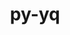 ---
title: "py-yq"
layout: cache
categories: [package, develop]
meta: {"compilers": ["none"], "num_specs": 52, "num_specs_by_stack": {"developer-tools-aarch64-linux-gnu": 18, "developer-tools-darwin": 16, "developer-tools-x86_64_v3-linux-gnu": 18, "root": 52}, "oss": ["centos7", "rhel8", "sequoia"], "platforms": ["darwin", "linux"], "stacks": ["developer-tools-aarch64-linux-gnu", "developer-tools-darwin", "developer-tools-x86_64_v3-linux-gnu", "root"], "targets": ["aarch64", "x86_64_v3"], "versions": ["2.12.2"]}
spec_details: [{"compiler": "none", "hash": "25fwxfn37vnqxoqwbifgsizsguw3paxj", "os": "centos7", "platform": "linux", "size": "-", "stacks": ["developer-tools-x86_64_v3-linux-gnu", "root"], "target": "x86_64_v3", "variants": ["build_system=python_pip"], "versions": ["2.12.2"]}, {"compiler": "none", "hash": "2bbftwa4xchw7wrvjh2l63o34wqna2xn", "os": "rhel8", "platform": "linux", "size": "-", "stacks": ["developer-tools-aarch64-linux-gnu", "root"], "target": "aarch64", "variants": ["build_system=python_pip"], "versions": ["2.12.2"]}, {"compiler": "none", "hash": "34bdcxk2fs25wghmy6vbkc4c5cd5kk3h", "os": "centos7", "platform": "linux", "size": "-", "stacks": ["developer-tools-x86_64_v3-linux-gnu", "root"], "target": "x86_64_v3", "variants": ["build_system=python_pip"], "versions": ["2.12.2"]}, {"compiler": "none", "hash": "3c7kduxoiylohzwn3u24totg66zn6r64", "os": "sequoia", "platform": "darwin", "size": "-", "stacks": ["developer-tools-darwin", "root"], "target": "aarch64", "variants": ["build_system=python_pip"], "versions": ["2.12.2"]}, {"compiler": "none", "hash": "3euh3webv462zlzsmvri56xv4mucwfle", "os": "sequoia", "platform": "darwin", "size": "-", "stacks": ["developer-tools-darwin", "root"], "target": "aarch64", "variants": ["build_system=python_pip"], "versions": ["2.12.2"]}, {"compiler": "none", "hash": "4cn25lw6ywypz3h5zowxsylqvcczk4gx", "os": "rhel8", "platform": "linux", "size": "-", "stacks": ["developer-tools-aarch64-linux-gnu", "root"], "target": "aarch64", "variants": ["build_system=python_pip"], "versions": ["2.12.2"]}, {"compiler": "none", "hash": "4ld6d5le5klefck2s765c65zdu7u2zv6", "os": "sequoia", "platform": "darwin", "size": "-", "stacks": ["developer-tools-darwin", "root"], "target": "aarch64", "variants": ["build_system=python_pip"], "versions": ["2.12.2"]}, {"compiler": "none", "hash": "5aaoq2p6amtwkdsxng32rsysa33njpqr", "os": "sequoia", "platform": "darwin", "size": "-", "stacks": ["developer-tools-darwin", "root"], "target": "aarch64", "variants": ["build_system=python_pip"], "versions": ["2.12.2"]}, {"compiler": "none", "hash": "6eg3fv3zgktpkhrjyeomwjplszh3v6aw", "os": "rhel8", "platform": "linux", "size": "-", "stacks": ["developer-tools-aarch64-linux-gnu", "root"], "target": "aarch64", "variants": ["build_system=python_pip"], "versions": ["2.12.2"]}, {"compiler": "none", "hash": "6n6h66lyeklfkrqggq5iajnwxxkrekkn", "os": "centos7", "platform": "linux", "size": "-", "stacks": ["developer-tools-x86_64_v3-linux-gnu", "root"], "target": "x86_64_v3", "variants": ["build_system=python_pip"], "versions": ["2.12.2"]}, {"compiler": "none", "hash": "7neppk5ghqtkpsaajkwxaplzw325mzdw", "os": "rhel8", "platform": "linux", "size": "-", "stacks": ["developer-tools-aarch64-linux-gnu", "root"], "target": "aarch64", "variants": ["build_system=python_pip"], "versions": ["2.12.2"]}, {"compiler": "none", "hash": "bg44ccfresckonbernlqyae675foj6ld", "os": "rhel8", "platform": "linux", "size": "-", "stacks": ["developer-tools-aarch64-linux-gnu", "root"], "target": "aarch64", "variants": ["build_system=python_pip"], "versions": ["2.12.2"]}, {"compiler": "none", "hash": "brbctlqf3kw36lyude6vwdsksb43ajbz", "os": "centos7", "platform": "linux", "size": "-", "stacks": ["developer-tools-x86_64_v3-linux-gnu", "root"], "target": "x86_64_v3", "variants": ["build_system=python_pip"], "versions": ["2.12.2"]}, {"compiler": "none", "hash": "dfjymxraexr2tqwumstgsgiadt7wblrf", "os": "sequoia", "platform": "darwin", "size": "-", "stacks": ["developer-tools-darwin", "root"], "target": "aarch64", "variants": ["build_system=python_pip"], "versions": ["2.12.2"]}, {"compiler": "none", "hash": "dfrslpzuojwsbozrrhk5xyx2p5myfu5r", "os": "sequoia", "platform": "darwin", "size": "-", "stacks": ["developer-tools-darwin", "root"], "target": "aarch64", "variants": ["build_system=python_pip"], "versions": ["2.12.2"]}, {"compiler": "none", "hash": "emltee3gb5kz3ovlhbrts3nyxwz75lit", "os": "centos7", "platform": "linux", "size": "-", "stacks": ["developer-tools-x86_64_v3-linux-gnu", "root"], "target": "x86_64_v3", "variants": ["build_system=python_pip"], "versions": ["2.12.2"]}, {"compiler": "none", "hash": "enzmduyhqbym777gikfbyklauua277sy", "os": "sequoia", "platform": "darwin", "size": "-", "stacks": ["developer-tools-darwin", "root"], "target": "aarch64", "variants": ["build_system=python_pip"], "versions": ["2.12.2"]}, {"compiler": "none", "hash": "eqzvcjb7omln4fzsqvfoooblyfn7irax", "os": "sequoia", "platform": "darwin", "size": "-", "stacks": ["developer-tools-darwin", "root"], "target": "aarch64", "variants": ["build_system=python_pip"], "versions": ["2.12.2"]}, {"compiler": "none", "hash": "fgovg42efpqmgr5vmarq6kimdiyeh23m", "os": "rhel8", "platform": "linux", "size": "-", "stacks": ["developer-tools-aarch64-linux-gnu", "root"], "target": "aarch64", "variants": ["build_system=python_pip"], "versions": ["2.12.2"]}, {"compiler": "none", "hash": "g4nozfxnpw2ov77p4g63phuogzgkbi6u", "os": "centos7", "platform": "linux", "size": "-", "stacks": ["developer-tools-x86_64_v3-linux-gnu", "root"], "target": "x86_64_v3", "variants": ["build_system=python_pip"], "versions": ["2.12.2"]}, {"compiler": "none", "hash": "gcze6oi6uihdllogeml5lcjmcrbtogh5", "os": "centos7", "platform": "linux", "size": "-", "stacks": ["developer-tools-x86_64_v3-linux-gnu", "root"], "target": "x86_64_v3", "variants": ["build_system=python_pip"], "versions": ["2.12.2"]}, {"compiler": "none", "hash": "h7nhsuhsj6l7azlxpketg4y7vwqkwiw4", "os": "centos7", "platform": "linux", "size": "-", "stacks": ["developer-tools-x86_64_v3-linux-gnu", "root"], "target": "x86_64_v3", "variants": ["build_system=python_pip"], "versions": ["2.12.2"]}, {"compiler": "none", "hash": "infthkwbvga3hvgzq7ake5ejpmtspihy", "os": "rhel8", "platform": "linux", "size": "-", "stacks": ["developer-tools-aarch64-linux-gnu", "root"], "target": "aarch64", "variants": ["build_system=python_pip"], "versions": ["2.12.2"]}, {"compiler": "none", "hash": "iqazfek6r3kraybaq7zarz7mzbqfnqm2", "os": "centos7", "platform": "linux", "size": "-", "stacks": ["developer-tools-x86_64_v3-linux-gnu", "root"], "target": "x86_64_v3", "variants": ["build_system=python_pip"], "versions": ["2.12.2"]}, {"compiler": "none", "hash": "jtcvtw52plye3pfuucslxbs7avhrnn2o", "os": "centos7", "platform": "linux", "size": "-", "stacks": ["developer-tools-x86_64_v3-linux-gnu", "root"], "target": "x86_64_v3", "variants": ["build_system=python_pip"], "versions": ["2.12.2"]}, {"compiler": "none", "hash": "ke4dx32wlvmbzhlvdnvdhjx3hzqrnyhq", "os": "rhel8", "platform": "linux", "size": "-", "stacks": ["developer-tools-aarch64-linux-gnu", "root"], "target": "aarch64", "variants": ["build_system=python_pip"], "versions": ["2.12.2"]}, {"compiler": "none", "hash": "kqbtz6ucghoto22kdx3ixdlsaqqu4zvd", "os": "centos7", "platform": "linux", "size": "-", "stacks": ["developer-tools-x86_64_v3-linux-gnu", "root"], "target": "x86_64_v3", "variants": ["build_system=python_pip"], "versions": ["2.12.2"]}, {"compiler": "none", "hash": "lahegqxbaxodd27o5lyne3igxecok4ya", "os": "centos7", "platform": "linux", "size": "-", "stacks": ["developer-tools-x86_64_v3-linux-gnu", "root"], "target": "x86_64_v3", "variants": ["build_system=python_pip"], "versions": ["2.12.2"]}, {"compiler": "none", "hash": "n2b4nrp4ht3uiq3ppmk5lctpz762f4kt", "os": "rhel8", "platform": "linux", "size": "-", "stacks": ["developer-tools-aarch64-linux-gnu", "root"], "target": "aarch64", "variants": ["build_system=python_pip"], "versions": ["2.12.2"]}, {"compiler": "none", "hash": "nb4em7fu2t56rbvdlkqqffrsm65uuffw", "os": "centos7", "platform": "linux", "size": "-", "stacks": ["developer-tools-x86_64_v3-linux-gnu", "root"], "target": "x86_64_v3", "variants": ["build_system=python_pip"], "versions": ["2.12.2"]}, {"compiler": "none", "hash": "nukykm5kjjzsjxua4xvtyxdgg5fm5v7o", "os": "sequoia", "platform": "darwin", "size": "-", "stacks": ["developer-tools-darwin", "root"], "target": "aarch64", "variants": ["build_system=python_pip"], "versions": ["2.12.2"]}, {"compiler": "none", "hash": "o252cejrlztbb56frlbjughnqxfnhbwb", "os": "sequoia", "platform": "darwin", "size": "-", "stacks": ["developer-tools-darwin", "root"], "target": "aarch64", "variants": ["build_system=python_pip"], "versions": ["2.12.2"]}, {"compiler": "none", "hash": "o3je4sjh4fr55cz2aqrdjy2gd53bmsit", "os": "rhel8", "platform": "linux", "size": "-", "stacks": ["developer-tools-aarch64-linux-gnu", "root"], "target": "aarch64", "variants": ["build_system=python_pip"], "versions": ["2.12.2"]}, {"compiler": "none", "hash": "ojdefcx5zxe65dfaalzg5kqhceewe52b", "os": "rhel8", "platform": "linux", "size": "-", "stacks": ["developer-tools-aarch64-linux-gnu", "root"], "target": "aarch64", "variants": ["build_system=python_pip"], "versions": ["2.12.2"]}, {"compiler": "none", "hash": "oqr7roh4gv5aqgmrhrhg6swgqtb6rdin", "os": "sequoia", "platform": "darwin", "size": "-", "stacks": ["developer-tools-darwin", "root"], "target": "aarch64", "variants": ["build_system=python_pip"], "versions": ["2.12.2"]}, {"compiler": "none", "hash": "oxxzv2teuwyxhegag76qdnhzzz26lrgy", "os": "rhel8", "platform": "linux", "size": "-", "stacks": ["developer-tools-aarch64-linux-gnu", "root"], "target": "aarch64", "variants": ["build_system=python_pip"], "versions": ["2.12.2"]}, {"compiler": "none", "hash": "pqolup6fcvrelups7pjrllzmdywvy2bc", "os": "centos7", "platform": "linux", "size": "-", "stacks": ["developer-tools-x86_64_v3-linux-gnu", "root"], "target": "x86_64_v3", "variants": ["build_system=python_pip"], "versions": ["2.12.2"]}, {"compiler": "none", "hash": "q3vwsgxi75soptlw45gpszuybq66wkpw", "os": "centos7", "platform": "linux", "size": "-", "stacks": ["developer-tools-x86_64_v3-linux-gnu", "root"], "target": "x86_64_v3", "variants": ["build_system=python_pip"], "versions": ["2.12.2"]}, {"compiler": "none", "hash": "rdbzym3q6t5qnugrdnrb3n4vhocixc5c", "os": "rhel8", "platform": "linux", "size": "-", "stacks": ["developer-tools-aarch64-linux-gnu", "root"], "target": "aarch64", "variants": ["build_system=python_pip"], "versions": ["2.12.2"]}, {"compiler": "none", "hash": "rdoh34xcubl7laxuzob7qz62vrdtupqh", "os": "sequoia", "platform": "darwin", "size": "-", "stacks": ["developer-tools-darwin", "root"], "target": "aarch64", "variants": ["build_system=python_pip"], "versions": ["2.12.2"]}, {"compiler": "none", "hash": "u67qlowpmw5zw2kxu7kfangfylvwwmpd", "os": "rhel8", "platform": "linux", "size": "-", "stacks": ["developer-tools-aarch64-linux-gnu", "root"], "target": "aarch64", "variants": ["build_system=python_pip"], "versions": ["2.12.2"]}, {"compiler": "none", "hash": "ubvyixy37vb5i2vou7fthh3pe6nkc35l", "os": "sequoia", "platform": "darwin", "size": "-", "stacks": ["developer-tools-darwin", "root"], "target": "aarch64", "variants": ["build_system=python_pip"], "versions": ["2.12.2"]}, {"compiler": "none", "hash": "v5ztjibvpdh4yezx6ox4peujbo4xtsqp", "os": "rhel8", "platform": "linux", "size": "-", "stacks": ["developer-tools-aarch64-linux-gnu", "root"], "target": "aarch64", "variants": ["build_system=python_pip"], "versions": ["2.12.2"]}, {"compiler": "none", "hash": "vogxolhbf5gqykmcgwaq2wq5tnosshl3", "os": "rhel8", "platform": "linux", "size": "-", "stacks": ["developer-tools-aarch64-linux-gnu", "root"], "target": "aarch64", "variants": ["build_system=python_pip"], "versions": ["2.12.2"]}, {"compiler": "none", "hash": "w2yw7faz42rst4iullaw3ih6wmhljc4u", "os": "centos7", "platform": "linux", "size": "-", "stacks": ["developer-tools-x86_64_v3-linux-gnu", "root"], "target": "x86_64_v3", "variants": ["build_system=python_pip"], "versions": ["2.12.2"]}, {"compiler": "none", "hash": "xft2dqzk2sckjo3tbujrokffq6domj4w", "os": "sequoia", "platform": "darwin", "size": "-", "stacks": ["developer-tools-darwin", "root"], "target": "aarch64", "variants": ["build_system=python_pip"], "versions": ["2.12.2"]}, {"compiler": "none", "hash": "xn5nsctye4hvjxyy3r453a5wykmv54mw", "os": "sequoia", "platform": "darwin", "size": "-", "stacks": ["developer-tools-darwin", "root"], "target": "aarch64", "variants": ["build_system=python_pip"], "versions": ["2.12.2"]}, {"compiler": "none", "hash": "xuhs76ctihuqty2nit6syw64l4wsjbyw", "os": "centos7", "platform": "linux", "size": "-", "stacks": ["developer-tools-x86_64_v3-linux-gnu", "root"], "target": "x86_64_v3", "variants": ["build_system=python_pip"], "versions": ["2.12.2"]}, {"compiler": "none", "hash": "xxalmfezfwcalbu2ghlkyde3rbzkjhx4", "os": "rhel8", "platform": "linux", "size": "-", "stacks": ["developer-tools-aarch64-linux-gnu", "root"], "target": "aarch64", "variants": ["build_system=python_pip"], "versions": ["2.12.2"]}, {"compiler": "none", "hash": "y3oyxel43k44yrbkhvaguko5ytfjzke3", "os": "centos7", "platform": "linux", "size": "-", "stacks": ["developer-tools-x86_64_v3-linux-gnu", "root"], "target": "x86_64_v3", "variants": ["build_system=python_pip"], "versions": ["2.12.2"]}, {"compiler": "none", "hash": "ycecmvlj4bcobpc53srvcmgshmk25cme", "os": "sequoia", "platform": "darwin", "size": "-", "stacks": ["developer-tools-darwin", "root"], "target": "aarch64", "variants": ["build_system=python_pip"], "versions": ["2.12.2"]}, {"compiler": "none", "hash": "zfovhpvm644j6kvhpdzdygog457qkm5q", "os": "rhel8", "platform": "linux", "size": "-", "stacks": ["developer-tools-aarch64-linux-gnu", "root"], "target": "aarch64", "variants": ["build_system=python_pip"], "versions": ["2.12.2"]}]
---